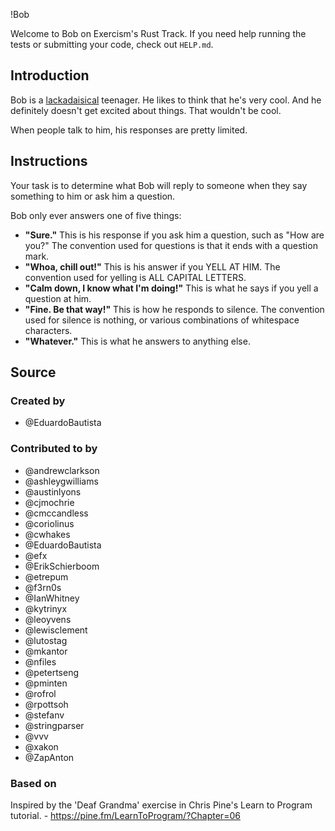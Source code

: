 !Bob

Welcome to Bob on Exercism's Rust Track.
If you need help running the tests or submitting your code, check out `HELP.md`.

## Introduction

Bob is a [lackadaisical][] teenager.
He likes to think that he's very cool.
And he definitely doesn't get excited about things.
That wouldn't be cool.

When people talk to him, his responses are pretty limited.

[lackadaisical]: https://www.collinsdictionary.com/dictionary/english/lackadaisical

## Instructions

Your task is to determine what Bob will reply to someone when they say something to him or ask him a question.

Bob only ever answers one of five things:

- **"Sure."**
  This is his response if you ask him a question, such as "How are you?"
  The convention used for questions is that it ends with a question mark.
- **"Whoa, chill out!"**
  This is his answer if you YELL AT HIM.
  The convention used for yelling is ALL CAPITAL LETTERS.
- **"Calm down, I know what I'm doing!"**
  This is what he says if you yell a question at him.
- **"Fine. Be that way!"**
  This is how he responds to silence.
  The convention used for silence is nothing, or various combinations of whitespace characters.
- **"Whatever."**
  This is what he answers to anything else.

## Source

### Created by

- @EduardoBautista

### Contributed to by

- @andrewclarkson
- @ashleygwilliams
- @austinlyons
- @cjmochrie
- @cmccandless
- @coriolinus
- @cwhakes
- @EduardoBautista
- @efx
- @ErikSchierboom
- @etrepum
- @f3rn0s
- @IanWhitney
- @kytrinyx
- @leoyvens
- @lewisclement
- @lutostag
- @mkantor
- @nfiles
- @petertseng
- @pminten
- @rofrol
- @rpottsoh
- @stefanv
- @stringparser
- @vvv
- @xakon
- @ZapAnton

### Based on

Inspired by the 'Deaf Grandma' exercise in Chris Pine's Learn to Program tutorial. - https://pine.fm/LearnToProgram/?Chapter=06
